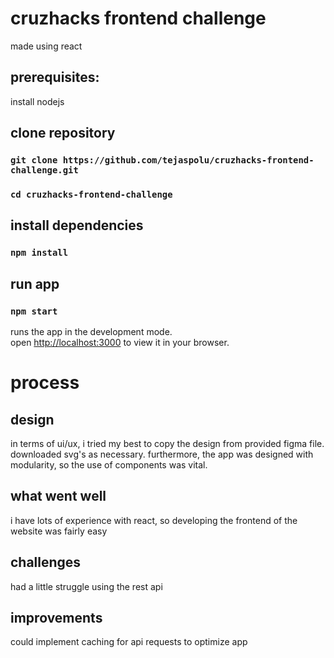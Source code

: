 # cruzhacks frontend challenge

made using react

## prerequisites:
install nodejs

## clone repository
### `git clone https://github.com/tejaspolu/cruzhacks-frontend-challenge.git`

### `cd cruzhacks-frontend-challenge`

## install dependencies
### `npm install`

## run app
### `npm start`

runs the app in the development mode.\
open [http://localhost:3000](http://localhost:3000) to view it in your browser.

# process
## design
in terms of ui/ux, i tried my best to copy the design from provided figma file. downloaded svg's as necessary. furthermore, the app was designed with modularity, so the use of components was vital.
## what went well
i have lots of experience with react, so developing the frontend of the website was fairly easy
## challenges
had a little struggle using the rest api
## improvements
could implement caching for api requests to optimize app
